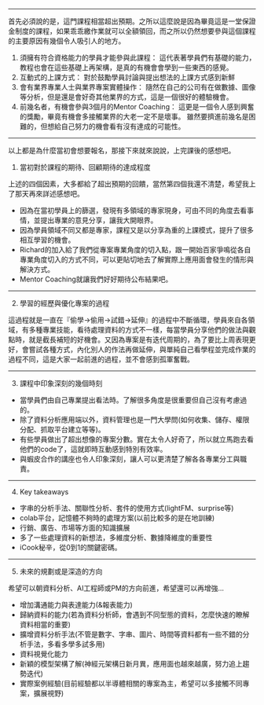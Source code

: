 -------- 
首先必須說的是，這門課程相當超出預期。之所以這麼說是因為畢竟這是一堂保證金制度的課程，如果乖乖繳作業就可以全額領回，而之所以仍然想要參與這個課程的主要原因有幾個令人吸引人的地方。

1. 須擁有符合資格能力的學員才能參與此課程：
   這代表著學員們有基礎的能力，教程也會在這些基礎上再架構，是真的有機會會學到一些東西的感覺。
2. 互動式的上課方式：
   對於鼓勵學員討論與提出想法的上課方式感到新鮮
3. 會有業界專業人士與業界專案實體操作：
   隨然在自己的公司有在做數據、圖像等分析，但是還是會好奇其他業界的方式，這是一個很好的體驗機會。
4. 前幾名者，有機會參與3個月的Mentor Coaching：
   這更是一個令人感到興奮的獎勵，畢竟有機會多接觸業界的大老一定不是壞事。
   雖然要擠進前幾名是困難的，但想給自己努力的機會看有沒有達成的可能性。

--------     
以上都是為什麼當初會想要報名，那接下來就來說說，上完課後的感想吧。
1. 當初對於課程的期待、回顧期待的達成程度

上述的四個因素，大多都給了超出預期的回饋，當然第四個我還不清楚，希望我上了那天再來詳述感想吧。

- 因為在當初學員上的篩選，發現有多領域的專家現身，可由不同的角度去看事情，並提出專業的意見分享，讓我大開眼界。
- 因為學員領域不同又都是專家，課程又是以分享為重的上課模式，提升了很多相互學習的機會。
- Richard的加入給了我們從專案專業角度的切入點，跟一開始百家爭鳴從各自專業角度切入的方式不同，可以更貼切地去了解實際上應用面會發生的情形與解決方式。
- Mentor Coaching就讓我們好好期待公布結果吧。
--------
2. 學習的經歷與優化專案的過程

這過程就是一直在『偷學→偷用→試錯→延伸』的過程中不斷循環，學員來自各領域，有多種專業技能，看待處理資料的方式不一樣，每當學員分享他們的做法與觀點時，就是截長補短的好機會。又因為專案是有迭代周期的，為了要比上周表現更好，會嘗試各種方式，內化別人的作法再做延伸，與單純自己看學程並完成作業的過程不同，這是大家一起前進的過程，並不會感到孤軍奮戰。

--------
3. 課程中印象深刻的幾個時刻
- 當學員們由自己專業提出看法時。了解很多角度是很重要但自己沒有考慮過的。
- 除了資料分析應用端以外，資料管理也是一門大學問(如何收集、儲存、權限分配、抓取平台建立等等)。
- 有些學員做出了超出想像的專案分數。實在太令人好奇了，所以就立馬跑去看他們的code了，這就即時互動感到特別有效率。
- 與蝦皮合作的講座也令人印象深刻，讓人可以更清楚了解各各專業分工與職責。
--------
4. Key takeaways
- 字串的分析手法、關聯性分析、套件的使用方式(lightFM、surprise等)
- colab平台，記憶體不夠時的處理方案(以前比較多的是在地訓練)
- 行銷、廣告、市場等方面的知識擴展
- 多了一些處理資料的新想法，多維度分析、數據降維度的重要性
- iCook秘辛，從0到1的關鍵密碼。
--------
5. 未來的規劃或是深造的方向

希望可以朝資料分析、AI工程師或PM的方向前進，希望還可以再增強...
- 增加溝通能力與表達能力(&報表能力)
- 歸納資料的能力(若為資料分析師，會遇到不同型態的資料，怎麼快速的瞭解資料相當的重要)
- 擴增資料分析手法(不管是數字、字串、圖片、時間等資料都有一些不錯的分析手法，多看多學多試多用)
- 資料視覺化能力
- 新穎的模型架構了解(神經元架構日新月異，應用面也越來越廣，努力追上趨勢迭代)
- 實際案例經驗(目前經驗都以半導體相關的專案為主，希望可以多接觸不同專案，擴展視野)
 




